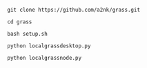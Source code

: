 ```
git clone https://github.com/a2nk/grass.git
```
```
cd grass
```
```
bash setup.sh
```
```
python localgrassdesktop.py
```
```
python localgrassnode.py
```
